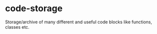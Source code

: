 # code-storage
Storage/archive of many different and useful code blocks like functions, classes etc.
